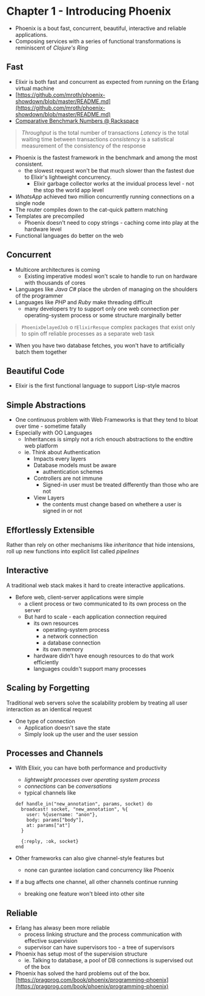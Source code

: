 # Chapter 1 - Introducing Phoenix

* Phoenix is a bout fast, concurrent, beautiful, interactive and reliable applications.
* Composing services with a series of functional transformations is reminiscent of *Clojure's Ring*

## Fast

* Elixir is both fast and concurrent as expected from running on the Erlang virtual machine
* [https://github.com/mroth/phoenix-showdown/blob/master/README.md](https://github.com/mroth/phoenix-showdown/blob/master/README.md)
* [Comparative Benchmark Numbers @ Rackspace](https://gist.github.com/omnibs/e5e72b31e6bd25caf39a)

> *Throughput* is the total number of transactions
> *Latency* is the total waiting time between transactions
> *consistency* is a satistical measurement of the consistency of the response

* Phoenix is the fastest framework in the benchmark and among the most consistent.
    * the slowest request won't be that much slower than the fastest due to Elixir's lightweight concurrency.
        * Elixir garbage collector works at the invidual process level - not the stop the world app level
* *WhatsApp* achieved two million concurrently running connections on a single node
* The router compiles down to the cat-quick pattern matching
* Templates are precompiled
    * Phoenix doesn't need to copy strings - caching come into play at the hardware level
* Functional languages do better on the web

## Concurrent

* Multicore architectures is coming
    * Existing imperative modesl won't scale to handle to run on hardware with thousands of cores
* Languages like *Java* *C#* place the ubrden of managing on the shoulders of the programmer
* Languages like *PHP* and *Ruby* make threading difficult
    * many developers try to support only one web connection per operating-system process or some structure marginally better

> `PhoenixDelayedJob` o r`ElixirResque` complex packages that exist only to spin off reliable
> processes as a separate web task

* When you have two database fetches, you won't have to artificially batch them together

## Beautiful Code

* Elixir is the first functional language to support Lisp-style macros

## Simple Abstractions

* One continuous problem with Web Frameworks is that they tend to bloat over time - sometime fatally
* Especially with OO Languages
    * Inheritances is simply not a rich enouch abstractions to the endtire web platform
    * ie. Think about Authentication
        * Impacts every layers
        * Database models must be aware
            * authentication schemes
        * Controllers are not immune
            * Signed-in user must be treated differently than those who are not
        * View Layers
            * the contents must change based on whethere a user is signed in or not

## Effortlessly Extensible

Rather than rely on other mechanisms like *inheritance* that hide intensions, roll up new functions into explicit list called *pipelines*

## Interactive

A traditional web stack makes it hard to create interactive applications.

* Before web, client-server applications were simple
    * a client process or two communicated to its own process on the server
    * But hard to scale - each application connection required 
        * its own resources
            * operating-system process
            * a network connection
            * a database connection
            * its own memory
        * hardware didn't have enough resources to do that work efficiently
        * languages couldn't support many processes

## Scaling by Forgetting

Traditional web servers solve the scalability problem by treating all user interaction as an identical request

* One type of connection
    * Application doesn't save the state
    * Simply look up the user and the user session

## Processes and Channels

* With Elixir, you can have both performance and productivity
    * *lightweight processes* over *operating system process*
    * *connections* can be *conversations*
    * typical channels like

    ```
    def handle_in("new_annotation", params, socket) do
      broadcast! socket, "new_annotation", %{        user: %{username: "anon"},
        body: params["body"],        at: params["at"]      }      {:reply, :ok, socket}    end
    ```
* Other frameworks can also give channel-style features but
    * none can gurantee isolation cand concurrency like Phoenix
*  If a bug affects one channel, all other channels continue running
    *  breaking one feature won't bleed into other site

## Reliable

* Erlang has alwasy been more reliable
    * process linking structure and the process communication with effective supervision
    * supervisor can have supervisors too - a tree of supervisors
* Phoenix has setup most of the supervision structure
    * ie. Talking to database, a pool of DB connections is supervised out of the box
* Phoenix has solved the hard problems out of the box.
[https://pragprog.com/book/phoenix/programming-phoenix](https://pragprog.com/book/phoenix/programming-phoenix)
